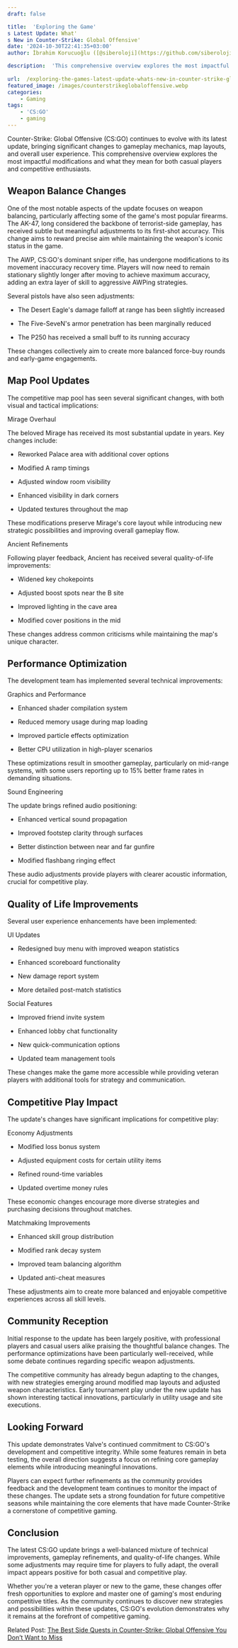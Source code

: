 ```yaml
---
draft: false

title:  'Exploring the Game'
s Latest Update: What'
s New in Counter-Strike: Global Offensive'
date: '2024-10-30T22:41:35+03:00'
author: İbrahim Korucuoğlu ([@siberoloji](https://github.com/siberoloji))

description:  'This comprehensive overview explores the most impactful modifications and what they mean for both casual players and competitive enthusiasts.' 
 
url:  /exploring-the-games-latest-update-whats-new-in-counter-strike-global-offensive/
featured_image: /images/counterstrikeglobaloffensive.webp
categories:
    - Gaming
tags:
    - 'CS:GO'
    - gaming
---
```



Counter-Strike: Global Offensive (CS:GO) continues to evolve with its latest update, bringing significant changes to gameplay mechanics, map layouts, and overall user experience. This comprehensive overview explores the most impactful modifications and what they mean for both casual players and competitive enthusiasts.



## Weapon Balance Changes



One of the most notable aspects of the update focuses on weapon balancing, particularly affecting some of the game's most popular firearms. The AK-47, long considered the backbone of terrorist-side gameplay, has received subtle but meaningful adjustments to its first-shot accuracy. This change aims to reward precise aim while maintaining the weapon's iconic status in the game.



The AWP, CS:GO's dominant sniper rifle, has undergone modifications to its movement inaccuracy recovery time. Players will now need to remain stationary slightly longer after moving to achieve maximum accuracy, adding an extra layer of skill to aggressive AWPing strategies.



Several pistols have also seen adjustments:


* The Desert Eagle's damage falloff at range has been slightly increased

* The Five-SeveN's armor penetration has been marginally reduced

* The P250 has received a small buff to its running accuracy




These changes collectively aim to create more balanced force-buy rounds and early-game engagements.



## Map Pool Updates



The competitive map pool has seen several significant changes, with both visual and tactical implications:



Mirage Overhaul



The beloved Mirage has received its most substantial update in years. Key changes include:


* Reworked Palace area with additional cover options

* Modified A ramp timings

* Adjusted window room visibility

* Enhanced visibility in dark corners

* Updated textures throughout the map




These modifications preserve Mirage's core layout while introducing new strategic possibilities and improving overall gameplay flow.



Ancient Refinements



Following player feedback, Ancient has received several quality-of-life improvements:


* Widened key chokepoints

* Adjusted boost spots near the B site

* Improved lighting in the cave area

* Modified cover positions in the mid




These changes address common criticisms while maintaining the map's unique character.



## Performance Optimization



The development team has implemented several technical improvements:



Graphics and Performance


* Enhanced shader compilation system

* Reduced memory usage during map loading

* Improved particle effects optimization

* Better CPU utilization in high-player scenarios




These optimizations result in smoother gameplay, particularly on mid-range systems, with some users reporting up to 15% better frame rates in demanding situations.



Sound Engineering



The update brings refined audio positioning:


* Enhanced vertical sound propagation

* Improved footstep clarity through surfaces

* Better distinction between near and far gunfire

* Modified flashbang ringing effect




These audio adjustments provide players with clearer acoustic information, crucial for competitive play.



## Quality of Life Improvements



Several user experience enhancements have been implemented:



UI Updates


* Redesigned buy menu with improved weapon statistics

* Enhanced scoreboard functionality

* New damage report system

* More detailed post-match statistics




Social Features


* Improved friend invite system

* Enhanced lobby chat functionality

* New quick-communication options

* Updated team management tools




These changes make the game more accessible while providing veteran players with additional tools for strategy and communication.



## Competitive Play Impact



The update's changes have significant implications for competitive play:



Economy Adjustments


* Modified loss bonus system

* Adjusted equipment costs for certain utility items

* Refined round-time variables

* Updated overtime money rules




These economic changes encourage more diverse strategies and purchasing decisions throughout matches.



Matchmaking Improvements


* Enhanced skill group distribution

* Modified rank decay system

* Improved team balancing algorithm

* Updated anti-cheat measures




These adjustments aim to create more balanced and enjoyable competitive experiences across all skill levels.



## Community Reception



Initial response to the update has been largely positive, with professional players and casual users alike praising the thoughtful balance changes. The performance optimizations have been particularly well-received, while some debate continues regarding specific weapon adjustments.



The competitive community has already begun adapting to the changes, with new strategies emerging around modified map layouts and adjusted weapon characteristics. Early tournament play under the new update has shown interesting tactical innovations, particularly in utility usage and site executions.



## Looking Forward



This update demonstrates Valve's continued commitment to CS:GO's development and competitive integrity. While some features remain in beta testing, the overall direction suggests a focus on refining core gameplay elements while introducing meaningful innovations.



Players can expect further refinements as the community provides feedback and the development team continues to monitor the impact of these changes. The update sets a strong foundation for future competitive seasons while maintaining the core elements that have made Counter-Strike a cornerstone of competitive gaming.



## Conclusion



The latest CS:GO update brings a well-balanced mixture of technical improvements, gameplay refinements, and quality-of-life changes. While some adjustments may require time for players to fully adapt, the overall impact appears positive for both casual and competitive play.



Whether you're a veteran player or new to the game, these changes offer fresh opportunities to explore and master one of gaming's most enduring competitive titles. As the community continues to discover new strategies and possibilities within these updates, CS:GO's evolution demonstrates why it remains at the forefront of competitive gaming.



Related Post: <a href="https://www.siberoloji.com/the-best-side-quests-in-counter-strike-global-offensive-you-dont-want-to-miss/">The Best Side Quests in Counter-Strike: Global Offensive You Don’t Want to Miss</a>
